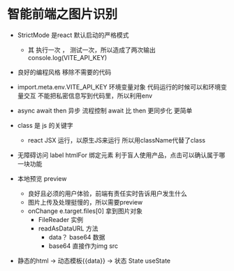 # 智能前端之图片识别


- StrictMode 是react 默认启动的严格模式
    - 其 执行一次 ， 测试一次，所以造成了两次输出console.log(VITE_API_KEY)


- 良好的编程风格
   移除不需要的代码


- import.meta.env.VITE_API_KEY 环境变量对象
    代码运行的时候可以和环境变量交互
    不能把私密信息写到代码里，所以利用env
- async await
    then
    异步
    流程控制
    await 比 then 更同步化 更简单
- class 是 js 的关键字
    - react JSX 运行，以原生JS来运行
    所以用className代替了class
- 无障碍访问
    label htmlFor 绑定元素  利于盲人使用产品，点击可以确认属于哪一块功能

- 本地预览 preview
    - 良好且必须的用户体验，前端有责任实时告诉用户发生什么
    - 图片上传及处理挺慢的，所以需要preview
    - onChange
        e.target.files[0] 拿到图片对象
        - FileReader 实例
        - readAsDataURL 方法
          - data？ base64 数据
          - base64 直接作为img src
- 静态的html -> 动态模板{{data}} -> 状态 State  useState




